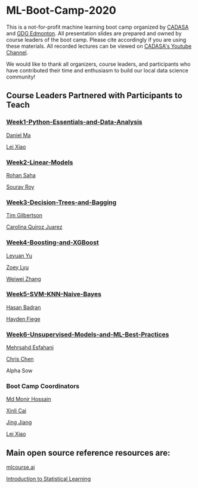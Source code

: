 # ML-Boot-Camp-2020
This is a not-for-profit machine learning boot camp organized by [CADASA](https://www.linkedin.com/company/calgary-data-science-academy/?viewAsMember=true) and [GDG Edmonton](https://www.linkedin.com/company/google-developer-group-gdg-cloud-edmonton/). All presentation slides are prepared and owned by course leaders of the boot camp. Please cite accordingly if you are using these materials. All recorded lectures can be viewed on [CADASA's Youtube Channel](https://www.youtube.com/playlist?list=PL8-v4S8CLgRRZlcZSLWUasZMi7bI14Oac).

We would like to thank all organizers, course leaders, and participants who have contributed their time and enthusiasm to build our local data science community!

## Course Leaders Partnered with Participants to Teach 

### [Week1-Python-Essentials-and-Data-Analysis](Week1-Python-Essentials-and-Data-Analysis)

[Daniel Ma](https://www.linkedin.com/in/daniel-junxiao-ma-b8283391/)

[Lei Xiao](https://www.linkedin.com/in/lei-xiao-eng-ds/)

### [Week2-Linear-Models](Week2-Linear-Models)

[Rohan Saha](https://www.linkedin.com/in/rohansaha60/)

[Sourav Roy](https://www.linkedin.com/in/roysourab/)

### [Week3-Decision-Trees-and-Bagging](Week3-Decision-Trees-and-Bagging)

[Tim Gilbertson](https://www.linkedin.com/in/tim-gilbertson-9a42875a/)

[Carolina Quiroz Juarez](https://www.linkedin.com/in/carolina-quiroz-ju%C3%A1rez-bb694523/)

### [Week4-Boosting-and-XGBoost](Week4-Boosting-and-XGBoost)

[Leyuan Yu](https://www.linkedin.com/in/leyuanyu/)

[Zoey Lyu](https://www.linkedin.com/in/zoeylyu/)

[Weiwei Zhang](https://www.linkedin.com/in/weiwei-zhang-62323ba8/)

### [Week5-SVM-KNN-Naive-Bayes](Week5-SVM-KNN-Naive-Bayes)

[Hasan Badran](https://www.linkedin.com/in/hasan-badran/)

[Hayden Fiege](https://www.linkedin.com/in/hayden-fiege-202166a4/)

### [Week6-Unsupervised-Models-and-ML-Best-Practices](Week6-Unsupervised-Models-and-ML-Best-Practices)

[Mehrsahd Esfahani](https://www.linkedin.com/in/mehrshadesfahani/)

[Chris Chen](https://www.linkedin.com/in/chris-c-44414332/)

Alpha Sow

### Boot Camp Coordinators

[Md Monir Hossain](https://www.linkedin.com/in/monirhossainbd/)

[Xinli Cai](https://www.linkedin.com/in/caixinli/)

[Jing Jiang](https://www.linkedin.com/in/jingeconomics/)

[Lei Xiao](https://www.linkedin.com/in/lei-xiao-eng-ds/)


## Main open source reference resources are:

[mlcourse.ai](https://github.com/Yorko/mlcourse.ai)

[Introduction to Statistical Learning](https://faculty.marshall.usc.edu/gareth-james/ISL/ISLR%20Seventh%20Printing.pdf)

